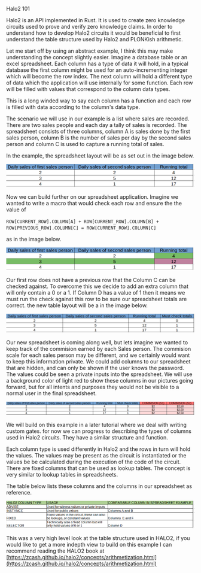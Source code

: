 Halo2 101

Halo2 is an API implemented in Rust. It is used to create zero knowledge circuits used to prove and verify zero knowledge claims. In order to understand how to develop Halo2 circuits it would be beneficial to first understand the table structure used by Halo2 and PLONKish arithmetic.

Let me start off by using an abstract example, I think this may make understanding the concept slightly easier.
Imagine a database table or an excel spreadsheet. Each column has a type of data it will hold, in a typical database the first column might be used for an auto-incrementing integer which will become the row index. The next column will hold a different type of data which the application will use internally for some function. Each row will be filled with values that correspond to the column data types. 

This is a long winded way to say each column has a function and each row is filled with data according to the column's data type.

The scenario we will use in our example is a list where sales are recorded.
There are two sales people and each day a tally of sales is recorded.
The spreadsheet consists of three columns, column A is sales done by the first sales person, column B is the number of sales per day by the second sales person and column C is used to capture a running total of sales.

In the example, the spreadsheet layout will be as set out in the image below.

![Table](pics/table_layout1.png)

Now we can build further on our spreadsheet application. Imagine we wanted to write a macro that would check each row and ensure the the value of 

`ROW[CURRENT_ROW].COLUMN[A] + ROW[CURRENT_ROW].COLUMN[B] + ROW[PREVIOUS_ROW].COLUMN[C] = ROW[CURRENT_ROW].COLUMN[C]`

as in the image below.

![Table](pics/first_constraint.png)

Our first row does not have a previous row that the Column C can be checked against. To overcome this we decide to add an extra column that will only contain a 0 or a 1. If Column D has a value of 1 then it means we must run the check against this row to be sure our spreadsheet totals are correct. the new table layout will be a in the image below.

![Table](pics/table_layout2.png)

Our new spreadsheet is coming along well, but lets imagine we wanted to keep track of the commision earned by each Sales person. The commision scale for each sales person may be different, and we certainly would want to keep this information private. We could add columns to our spreadsheet that are hidden, and can only be shown if the user knows the password. The values could be seen a private inputs into the spreadsheet. We will use a background color of light red to show these columns in our pictures going forward, but for all intents and purposes they would not be visible to a normal user in the final spreadsheet. 

![Table](pics/layout_privateColumns.png)

We will build on this example in a later tutorial where we deal with writing custom gates. for now we can progress to describing the types of columns used in Halo2 circuits. They have a similar structure and function. 

Each column type is used differently in Halo2 and the rows in turn will hold the values. The values may be present as the circuit is instantiated or the values be be calculated during the execution of the code of the circuit.
There are fixed columns that can be used as lookup tables. The concept is very similar to lookup tables in spreadsheets.

The table below lists these columns and the columns in our spreadsheet as reference.

![Table](pics/coulmtypes.png)

This was a very high level look at the table structure used in HALO2, if you would like to get a more indepth view to build on this example I can recommend reading the HALO2 book at [https://zcash.github.io/halo2/concepts/arithmetization.html](https://zcash.github.io/halo2/concepts/arithmetization.html)

